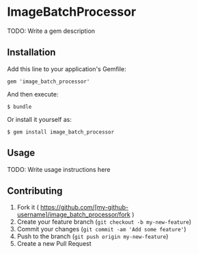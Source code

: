 # ImageBatchProcessor

TODO: Write a gem description

## Installation

Add this line to your application's Gemfile:

    gem 'image_batch_processor'

And then execute:

    $ bundle

Or install it yourself as:

    $ gem install image_batch_processor

## Usage

TODO: Write usage instructions here

## Contributing

1. Fork it ( https://github.com/[my-github-username]/image_batch_processor/fork )
2. Create your feature branch (`git checkout -b my-new-feature`)
3. Commit your changes (`git commit -am 'Add some feature'`)
4. Push to the branch (`git push origin my-new-feature`)
5. Create a new Pull Request
